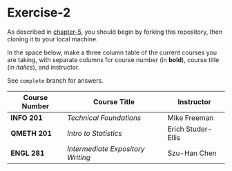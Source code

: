 # Exercise-2

As described in [chapter-5](https://info201-s17.github.io/book/introduction-to-git-and-github.html), you should begin by forking this repository, then cloning it to your local machine.

In the space below, make a three column table of the current courses you are taking, with separate columns for course number (in **bold**), course title (in _italics_), and instructor.

See `complete` branch for answers.

| Course Number | Course Title | Instructor |
| ------------- | ------------ | ---------- |
| **INFO 201** | _Technical Foundations_ | Mike Freeman|
| **QMETH 201** | _Intro to Statistics_ | Erich Studer-Ellis|
| **ENGL 281** | _Intermediate Expository Writing_ | Szu-Han Chen |
